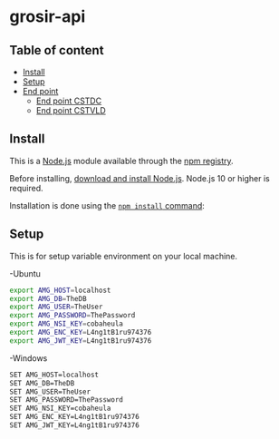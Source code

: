 # grosir-api

## Table of content

- [Install](#install)
- [Setup](#setup)
- [End point](#end-point)
  - [End point CSTDC](#end-point-cstdc)
  - [End point CSTVLD](#end-point-cstvld)

## Install

This is a [Node.js](https://nodejs.org/en/) module available through the
[npm registry](https://www.npmjs.com/).

Before installing, [download and install Node.js](https://nodejs.org/en/download/).
Node.js 10 or higher is required.

Installation is done using the
[`npm install` command](https://docs.npmjs.com/getting-started/installing-npm-packages-locally):



## Setup

This is for setup variable environment on your local machine.

-Ubuntu

```sh
export AMG_HOST=localhost
export AMG_DB=TheDB
export AMG_USER=TheUser
export AMG_PASSWORD=ThePassword
export AMG_NSI_KEY=cobaheula
export AMG_ENC_KEY=L4ng1tB1ru974376
export AMG_JWT_KEY=L4ng1tB1ru974376
```

-Windows

```sh
SET AMG_HOST=localhost
SET AMG_DB=TheDB
SET AMG_USER=TheUser
SET AMG_PASSWORD=ThePassword
SET AMG_NSI_KEY=cobaheula
SET AMG_ENC_KEY=L4ng1tB1ru974376
SET AMG_JWT_KEY=L4ng1tB1ru974376
```